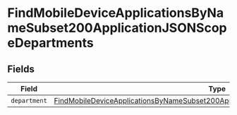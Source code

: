 # FindMobileDeviceApplicationsByNameSubset200ApplicationJSONScopeDepartments


## Fields

| Field                                                                                                                                                                                                   | Type                                                                                                                                                                                                    | Required                                                                                                                                                                                                | Description                                                                                                                                                                                             |
| ------------------------------------------------------------------------------------------------------------------------------------------------------------------------------------------------------- | ------------------------------------------------------------------------------------------------------------------------------------------------------------------------------------------------------- | ------------------------------------------------------------------------------------------------------------------------------------------------------------------------------------------------------- | ------------------------------------------------------------------------------------------------------------------------------------------------------------------------------------------------------- |
| `department`                                                                                                                                                                                            | [FindMobileDeviceApplicationsByNameSubset200ApplicationJSONScopeDepartmentsDepartment](../../models/operations/findmobiledeviceapplicationsbynamesubset200applicationjsonscopedepartmentsdepartment.md) | :heavy_minus_sign:                                                                                                                                                                                      | N/A                                                                                                                                                                                                     |